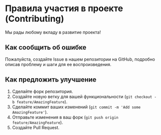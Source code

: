 # Правила участия в проекте (Contributing)

Мы рады любому вкладу в развитие проекта!

## Как сообщить об ошибке

Пожалуйста, создайте Issue в нашем репозитории на GitHub, подробно описав проблему и шаги для ее воспроизведения.

## Как предложить улучшение

1. Сделайте форк репозитория.
2. Создайте новую ветку для вашей функциональности (`git checkout -b feature/AmazingFeature`).
3. Сделайте коммит ваших изменений (`git commit -m 'Add some AmazingFeature'`).
4. Отправьте изменения в ваш форк (`git push origin feature/AmazingFeature`).
5. Создайте Pull Request.
